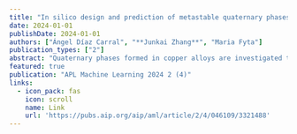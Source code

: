 ```yaml
---
title: "In silico design and prediction of metastable quaternary phases in Cu–Ni–Si–Cr alloys"
date: 2024-01-01
publishDate: 2024-01-01
authors: ["Ángel Díaz Carral", "**Junkai Zhang**", "Maria Fyta"]
publication_types: ["2"]
abstract: "Quaternary phases formed in copper alloys are investigated through a combination of quantum-mechanical and classical computer simulations and active machine learning. Focus is given to nickel, silicon, and chromium impurities in a copper matrix. The analysis of the formation enthalpies of candidate quaternary structures leads to the prediction of two novel quaternary phases and the assessment of their stability. For the predicted two phases, machine learned atomistic potentials are developed using active learning with quantum-mechanical accuracy. The use of these potentials in atomistic simulations further elucidates the structure, temperature-dependent dynamics, and elastic behavior of the predicted quaternary phases in copper alloys. The combined in silico approach is thus proven highly efficient in both designing materials and elucidating their properties and potential combining different spatiotemporal …"
featured: true
publication: "APL Machine Learning 2024 2 (4)"
links:
  - icon_pack: fas
    icon: scroll
    name: Link
    url: 'https://pubs.aip.org/aip/aml/article/2/4/046109/3321488'
---
```

